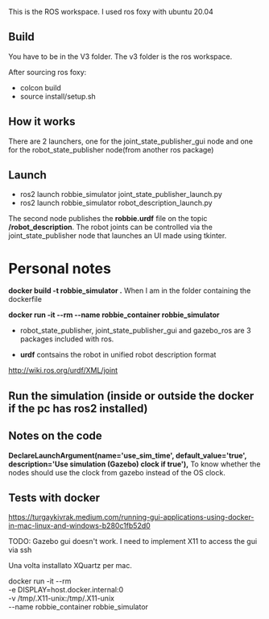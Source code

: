 This is the ROS workspace.
I used ros foxy with ubuntu 20.04

## Build

You have to be in the V3 folder. The v3 folder is the ros workspace.

After sourcing ros foxy: 

- colcon build
- source install/setup.sh 

## How it works

There are 2 launchers, one for the joint_state_publisher_gui node and one for the robot_state_publisher node(from another ros package)

## Launch

- ros2 launch robbie_simulator joint_state_publisher_launch.py
- ros2 launch robbie_simulator robot_description_launch.py

The second node publishes the **robbie.urdf** file on the topic **/robot_description**.
The robot joints can be controlled via the joint_state_publisher node that launches an UI made using tkinter.













# Personal notes

**docker build -t robbie_simulator .** When I am in the folder containing the dockerfile

**docker run -it --rm --name robbie_container robbie_simulator**

- robot_state_publisher, joint_state_publisher_gui and gazebo_ros are 3 packages included with ros. 

- **urdf** contsains the robot in unified robot description format

http://wiki.ros.org/urdf/XML/joint

## Run the simulation (inside or outside the docker if the pc has ros2 installed)


## Notes on the code

**DeclareLaunchArgument(name='use_sim_time', default_value='true', description='Use simulation (Gazebo) clock if true'),**
To know whether the nodes should use the clock from gazebo instead of the OS clock.


## Tests with docker

https://turgaykivrak.medium.com/running-gui-applications-using-docker-in-mac-linux-and-windows-b280c1fb52d0

TODO: Gazebo gui doesn't work. I need to implement X11 to access the gui via ssh

Una volta installato XQuartz per mac. 

docker run -it --rm \
  -e DISPLAY=host.docker.internal:0 \
  -v /tmp/.X11-unix:/tmp/.X11-unix \
  --name robbie_container robbie_simulator



